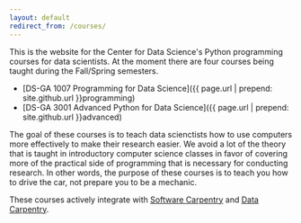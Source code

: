 ```yaml
---
layout: default
redirect_from: /courses/
---
```


This is the website for the Center for Data Science's Python programming courses for data scientists. 
At the moment there are four courses being taught during the Fall/Spring semesters.

* [DS-GA 1007 Programming for Data Science]({{ page.url | prepend: site.github.url }}programming)
* [DS-GA 3001 Advanced Python for Data Science]({{ page.url | prepend: site.github.url }}advanced)

The goal of these courses is to teach data scienctists how to use computers more
effectively to make their research easier. We avoid a lot of the theory that is
taught in introductory computer science classes in favor of covering more of the
practical side of programming that is necessary for conducting research. In
other words, the purpose of these courses is to teach you how to drive the car,
not prepare you to be a mechanic.

These courses actively integrate
with [Software Carpentry](http://software-carpentry.org) and
[Data Carpentry](http://datacarpentry.org).
